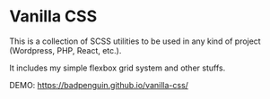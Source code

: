 # Vanilla CSS

This is a collection of SCSS utilities to be used in any kind of project (Wordpress, PHP, React, etc.).

It includes my simple flexbox grid system and other stuffs.

DEMO: https://badpenguin.github.io/vanilla-css/
